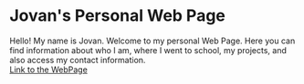 # Jovan's Personal Web Page
Hello! My name is Jovan. Welcome to my personal Web Page. Here you can
find information about who I am, where I went to school, my projects, and also
access my contact information.  
[Link to the WebPage](https://jovann365.github.io/PersonalWebPage/)

